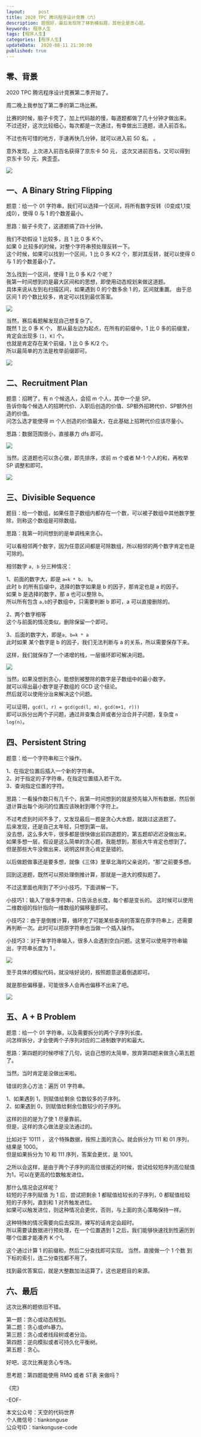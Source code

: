 ```yaml
---   
layout:     post  
title: 2020 TPC 腾讯程序设计竞赛（六）
description: 题很好，最后发现除了移到模拟题，其他全是贪心题。  
keywords: 程序人生  
tags: [程序人生]    
categories: [程序人生]  
updateData:  2020-08-11 21:30:00  
published: true  
---  
```



## 零、背景


2020 TPC 腾讯程序设计竞赛第二季开始了。  


周二晚上我参加了第二季的第二场比赛。  


比赛的时候，脑子卡壳了，加上代码敲的慢，每道题都做了几十分钟才做出来。  
不过还好，这次比较细心，每次都是一次通过，有幸做出三道题，进入前百名。  


不过也有可惜的地方，手速再快几分钟，就可以进入前 50 名。  。  


意外发现，上次进入前百名获得了京东卡 50 元， 这次又进前百名，又可以得到京东卡 50 元，爽歪歪。  


![](https://res2020.tiankonguse.com/images/2020/08/11/001.png)  


## 一、A Binary String Flipping  


题意：给一个 01 字符串，我们可以选择一个区间，将所有数字反转（0变成1,1变成0），使得 0 与 1 的个数差最小。  


思路：脑子卡壳了，这道题搞了四十分钟。  


我们不妨假设 1 比较多，且 1 比 0 多 K个。  
如果 0 比较多的时候，对整个字符串预处理反转一下。  
这个时候，如果可以找到一个区间，1 比 0 多 K/2 个，那对其反转，就可以使得 0 与 1 的个数差最小了。  


怎么找到一个区间，使得 1 比 0 多 K/2 个呢？  
我第一时间想到的是最大区间和的思想，即使用动态规划来做这道题。  
具体来说从左到右扫描区间，如果遇到 0 的个数多余 1 的，区间就重置。
由于总区间 1 的个数比较多，肯定可以找到最优答案。  


![](https://res2020.tiankonguse.com/images/2020/08/11/002.png)  


当然，赛后看题解发现自己想复杂了。  
既然 1 比 0 多 K 个， 那从最左边为起点，在所有的前缀中，1 比 0 多的前缀里，肯定会出现多 `[1, K]` 个。  
也就是肯定存在某个前缀，1 比 0 多 K/2 个。  
所以最简单的方法是枚举前缀即可。  


![](https://res2020.tiankonguse.com/images/2020/08/11/003.png)  


## 二、Recruitment Plan  


题意：招聘了，有 n 个候选人，会招 m 个人，其中一个是 SP。  
告诉你每个候选人的招聘代价、入职后创造的价值、SP额外招聘代价、SP额外创造的价值。  
问怎么选才能使得 m 个人创造的价值最大，在此基础上招聘代价应该尽量小。  


思路：数据范围很小，直接暴力 dfs 即可。  


![](https://res2020.tiankonguse.com/images/2020/08/11/004.png)  


当然，这道题也可以贪心做，即先排序，求前 m 个或者 M-1 个人的和，再枚举 SP 调整和即可。  


![](https://res2020.tiankonguse.com/images/2020/08/11/005.png)  


## 三、Divisible Sequence  


题目：给一个数组，如果任意子数组内都存在一个数，可以被子数组中其他数字整除，则称这个数组是可除数组。  


思路：我第一时间想到的是单调栈来贪心。  


可以看相邻两个数字，因为任意区间都是可除数组，所以相邻的两个数字肯定也是可除的。  


相邻数字 `a, b` 分三种情况：  


1、前面的数字大，即是 `a=k * b， b`。  
此时 b 的所有后缀中，选择的数字如果是 b 的因子，那肯定也是 a 的因子。  
如果 b 是选择的数字，那 a 也可以整除 b。  
所以所有包含 `a,b`的子数组中，只需要判断 b 即可，a 可以直接删除的。  


2、两个数字相等  
这个与前面的情况类似，删除保留一个即可。  


3、后面的数字大，即是`a, b=k * a`  
此时如果 某个数字是 b 的因子，我们无法判断与 a 的关系，所以需要保存下来。  


这样，我们就保存了一个递增的栈，一层循环即可解决问题。  


![](https://res2020.tiankonguse.com/images/2020/08/11/006.png)  


当然，如果没想到贪心，能想到被整除的数字是子数组中的最小数字。  
就可以得出最小数字是子数组的 GCD 这个结论。  
然后就可以使用分治来解决这个问题。  


可以证明，`gcd(l, r) = gcd(gcd(l, m), gcd(m+1, r)))`  
即可以拆分出两个子问题，通过并查集合并或者分治合并子问题，复杂度 `n log(n)`。  


## 四、Persistent String


题意：给一个字符串和三个操作。  


1、在指定位置后插入一个新的字符串。  
2、对于指定的子字符串，在指定位置插入若干次。  
3、查询指定位置的字符。  


思路：一看操作数只有几千个，我第一时间想到的就是预先输入所有数据，然后倒退计算出每个询问的位置应该映射到哪个字符上。  


不过考虑到时间不多了，又发现最后一题是贪心大水题，就跳过这道题了。  
后来发现，还是自己太年轻，只想到第一层。  
没去想，这么多大牛，很多都是很快做出前四道题的，第五题却迟迟没做出来。  
如果多想一层，假设是这么简单的贪心题，我能想到，那些大牛肯定也想到了。  
但是那些大牛没做出来，说明这样贪心肯定是错的。  


以后做题做事还是要多想，就像《三体》里章北海的父亲说的，“那”之前要多想。  


回到这道题，既然可以预处理倒推计算，那就是一道大的模拟题了。  


不过这里面也用到了不少小技巧，下面讲解一下。  


小技巧1：输入了很多字符串，只告诉总长度，每个都是变长的。 这时候可以使用二维数组的指针指向一维数组的偏移量即可。  


小技巧2：由于是倒推计算，循环完了可能某些查询的答案在原字符串上，还需要再判断一次。此时可以把原字符串也当做一个插入操作。  


小技巧3：对于单字符串输入，很多人会遇到空白问题。这里可以使用字符串输出，字符串长度为 1 。  


![](https://res2020.tiankonguse.com/images/2020/08/11/007.png)  


至于具体的模拟代码，就没啥好说的，按照题意逆着倒退即可。  


就是那些偏移量，可能很多人会再也偏移不出来了吧。  


![](https://res2020.tiankonguse.com/images/2020/08/11/008.png)  


## 五、A + B Problem  


题意：给一个 01 字符串，以及需要拆分的两个子序列长度。  
问怎样拆分，才会使两个子序列对应的二进制数字的和最大。  


思路：第四题的时候啰嗦了几句，说自己想的太简单，放弃第四题来做贪心第五题了。  


当然，当时肯定是没做出来啦。  


错误的贪心方法：遍历 01 字符串。  


1、如果遇到 1，则赋值给剩余 位数较多的子序列。  
2、如果遇到 0，则赋值给剩余位数较少的子序列。  


这样的目的是为了使 1 尽量靠前。  
但是，这样的贪心做法是没法通过的。  


比如对于 10111 ， 这个特殊数据，按照上面的贪心。就会拆分为 111 和 01 序列，结果是 1000。  
但是如果拆分为 10 和 111 序列，答案会更优，是 1001。  


之所以会这样，是由于两个子序列的高位很接近的时候，尝试给较短序列高位赋值为1，可以在更高的位数触发进位。  


那什么情况会这样呢？  
较短的子序列赋值 为 1 后，尝试把剩余 1 都赋值给较长的子序列，0 都赋值给较短的子序列，直到和 1 对齐触发进位。  
如果可以触发进位，则这种情况会更优，否则，与上面的贪心策略保持一样。  


这种特殊的情况需要向后去探测，裸写的话肯定会超时。  
所以需要读数据进行预处理，在一个位置遇到 1 之后，我们能够快速找到性遍历到哪个位置才能凑齐 K 个1。  


这个通过计算 1 的前缀和，然后二分查找即可实现。
当然，直接做一个 1 个数 到 下标的索引，连二分查找都不用了。  


找到最优答案后，就是大整数加法运算了，这也是题目的来源。  
  

## 六、最后  


这次比赛的题依旧不错。  


第一题：贪心或动态规划。  
第二题：贪心或dfs暴力。  
第三题：贪心或者线段树或者分治。  
第四题：逆向模拟或者可持久化平衡树。  
第五题：贪心。  


好吧，这次比赛是贪心专场。  


思考题：第四题能使用 RMQ 或者 ST表 来做吗？  



《完》


-EOF-  



本文公众号：天空的代码世界  
个人微信号：tiankonguse  
公众号ID：tiankonguse-code  
  

